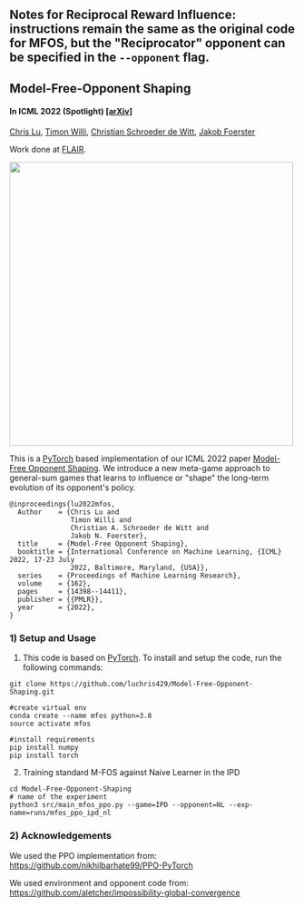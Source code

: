 ## Notes for Reciprocal Reward Influence: instructions remain the same as the original code for MFOS, but the "Reciprocator" opponent can be specified in the `--opponent` flag.

## Model-Free-Opponent Shaping

#### In ICML 2022 (Spotlight) [[arXiv]](https://arxiv.org/abs/2205.01447)

[Chris Lu](https://chrislu.page/), [Timon Willi](https://www.timonwilli.com/), [Christian Schroeder de Witt](https://www.schroederdewitt.com/), [Jakob Foerster](https://www.jakobfoerster.com/)

Work done at [FLAIR](https://foersterlab.com/).

<img src="images/mfos_ipd.gif" width="500">

This is a [PyTorch](https://pytorch.org/) based implementation of our ICML 2022 paper [Model-Free Opponent Shaping](https://arxiv.org/abs/2205.01447). We introduce a new meta-game approach to general-sum games that learns to influence or "shape" the long-term evolution of its opponent's policy.  

```
@inproceedings{lu2022mfos,
  Author    = {Chris Lu and
               Timon Willi and
               Christian A. Schroeder de Witt and
               Jakob N. Foerster},
  title     = {Model-Free Opponent Shaping},
  booktitle = {International Conference on Machine Learning, {ICML} 2022, 17-23 July
               2022, Baltimore, Maryland, {USA}},
  series    = {Proceedings of Machine Learning Research},
  volume    = {162},
  pages     = {14398--14411},
  publisher = {{PMLR}},
  year      = {2022},
}
```

### 1) Setup and Usage

1.  This code is based on [PyTorch](https://pytorch.org/). To install and setup the code, run the following commands:
  ```Shell
  git clone https://github.com/luchris429/Model-Free-Opponent-Shaping.git
  
  #create virtual env
  conda create --name mfos python=3.8
  source activate mfos

  #install requirements
  pip install numpy
  pip install torch
  ```


2. Training standard M-FOS against Naive Learner in the IPD
  ```Shell
  cd Model-Free-Opponent-Shaping
  # name of the experiment
  python3 src/main_mfos_ppo.py --game=IPD --opponent=NL --exp-name=runs/mfos_ppo_ipd_nl
  ```


### 2) Acknowledgements
We used the PPO implementation from: https://github.com/nikhilbarhate99/PPO-PyTorch

We used environment and opponent code from: https://github.com/aletcher/impossibility-global-convergence
